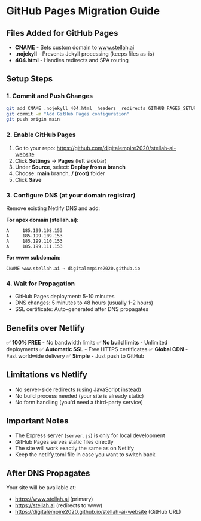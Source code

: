 # GitHub Pages Migration Guide

## Files Added for GitHub Pages
- **CNAME** - Sets custom domain to www.stellah.ai
- **.nojekyll** - Prevents Jekyll processing (keeps files as-is)
- **404.html** - Handles redirects and SPA routing

## Setup Steps

### 1. Commit and Push Changes
```bash
git add CNAME .nojekyll 404.html _headers _redirects GITHUB_PAGES_SETUP.md
git commit -m "Add GitHub Pages configuration"
git push origin main
```

### 2. Enable GitHub Pages
1. Go to your repo: https://github.com/digitalempire2020/stellah-ai-website
2. Click **Settings** → **Pages** (left sidebar)
3. Under **Source**, select: **Deploy from a branch**
4. Choose: **main** branch, **/ (root)** folder
5. Click **Save**

### 3. Configure DNS (at your domain registrar)
Remove existing Netlify DNS and add:

**For apex domain (stellah.ai):**
```
A     185.199.108.153
A     185.199.109.153
A     185.199.110.153
A     185.199.111.153
```

**For www subdomain:**
```
CNAME www.stellah.ai → digitalempire2020.github.io
```

### 4. Wait for Propagation
- GitHub Pages deployment: 5-10 minutes
- DNS changes: 5 minutes to 48 hours (usually 1-2 hours)
- SSL certificate: Auto-generated after DNS propagates

## Benefits over Netlify
✅ **100% FREE** - No bandwidth limits
✅ **No build limits** - Unlimited deployments
✅ **Automatic SSL** - Free HTTPS certificates
✅ **Global CDN** - Fast worldwide delivery
✅ **Simple** - Just push to GitHub

## Limitations vs Netlify
- No server-side redirects (using JavaScript instead)
- No build process needed (your site is already static)
- No form handling (you'd need a third-party service)

## Important Notes
- The Express server (`server.js`) is only for local development
- GitHub Pages serves static files directly
- The site will work exactly the same as on Netlify
- Keep the netlify.toml file in case you want to switch back

## After DNS Propagates
Your site will be available at:
- https://www.stellah.ai (primary)
- https://stellah.ai (redirects to www)
- https://digitalempire2020.github.io/stellah-ai-website (GitHub URL)